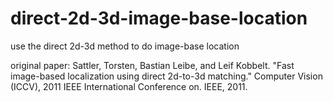 # direct-2d-3d-image-base-location
use the direct 2d-3d method to do image-base location


original paper: Sattler, Torsten, Bastian Leibe, and Leif Kobbelt. 
"Fast image-based localization using direct 2d-to-3d matching." 
Computer Vision (ICCV), 2011 IEEE International Conference on. IEEE, 2011.
